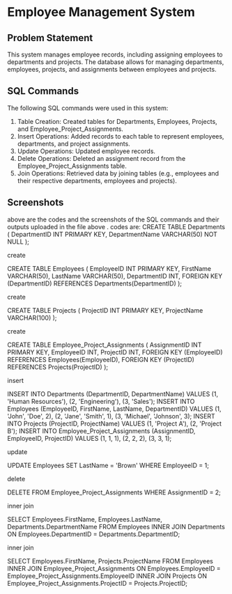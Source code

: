  # Employee Management System

   ## Problem Statement
   This system manages employee records, including assigning employees to departments and projects. The database allows for managing departments, employees, projects, and assignments between employees and projects.

   ## SQL Commands
   The following SQL commands were used in this system:
   1. Table Creation: Created tables for Departments, Employees, Projects, and Employee_Project_Assignments.
   2. Insert Operations: Added records to each table to represent employees, departments, and project assignments.
   3. Update Operations: Updated employee records.
   4. Delete Operations: Deleted an assignment record from the Employee_Project_Assignments table.
   5. Join Operations: Retrieved data by joining tables (e.g., employees and their respective departments, employees and projects).

   ## Screenshots
   above are the codes and the screenshots of the SQL commands and their outputs uploaded in the file above .
    codes are:
     CREATE TABLE Departments (
       DepartmentID INT PRIMARY KEY,
       DepartmentName VARCHAR(50) NOT NULL
   );

   create
   
 CREATE TABLE Employees (
       EmployeeID INT PRIMARY KEY,
       FirstName VARCHAR(50),
       LastName VARCHAR(50),
       DepartmentID INT,
       FOREIGN KEY (DepartmentID) REFERENCES Departments(DepartmentID)
   );
   
   create
   
 CREATE TABLE Projects (
       ProjectID INT PRIMARY KEY,
       ProjectName VARCHAR(100)
   );

   create
   
 CREATE TABLE Employee_Project_Assignments (
       AssignmentID INT PRIMARY KEY,
       EmployeeID INT,
       ProjectID INT,
       FOREIGN KEY (EmployeeID) REFERENCES Employees(EmployeeID),
       FOREIGN KEY (ProjectID) REFERENCES Projects(ProjectID)
   );
   
   insert
   
 INSERT INTO Departments (DepartmentID, DepartmentName) 
   VALUES (1, 'Human Resources'), (2, 'Engineering'), (3, 'Sales');
  INSERT INTO Employees (EmployeeID, FirstName, LastName, DepartmentID) 
   VALUES (1, 'John', 'Doe', 2), (2, 'Jane', 'Smith', 1), (3, 'Michael', 'Johnson', 3);
  INSERT INTO Projects (ProjectID, ProjectName) 
   VALUES (1, 'Project A'), (2, 'Project B');
 INSERT INTO Employee_Project_Assignments (AssignmentID, EmployeeID, ProjectID) 
   VALUES (1, 1, 1), (2, 2, 2), (3, 3, 1);
   
   update
   
  UPDATE Employees 
   SET LastName = 'Brown' 
   WHERE EmployeeID = 1;
   
   delete
   
 DELETE FROM Employee_Project_Assignments 
   WHERE AssignmentID = 2;
   
   inner join

  SELECT Employees.FirstName, Employees.LastName, Departments.DepartmentName 
   FROM Employees 
   INNER JOIN Departments ON Employees.DepartmentID = Departments.DepartmentID;
   
inner join 

 SELECT Employees.FirstName, Projects.ProjectName 
   FROM Employees 
   INNER JOIN Employee_Project_Assignments ON Employees.EmployeeID = Employee_Project_Assignments.EmployeeID
   INNER JOIN Projects ON Employee_Project_Assignments.ProjectID = Projects.ProjectID;
   


